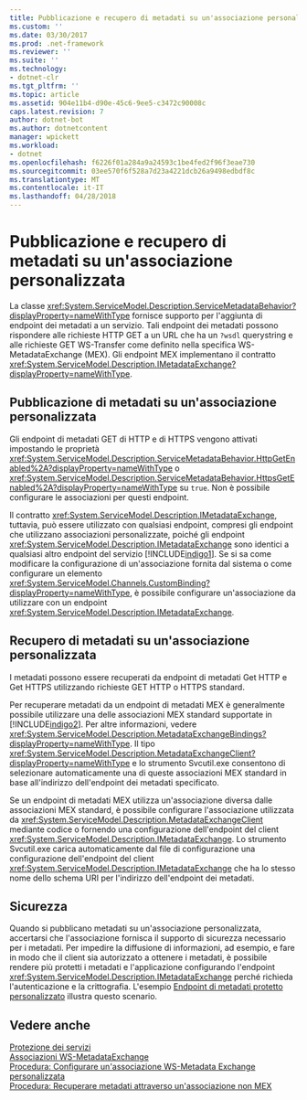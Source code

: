 ```yaml
---
title: Pubblicazione e recupero di metadati su un'associazione personalizzata
ms.custom: ''
ms.date: 03/30/2017
ms.prod: .net-framework
ms.reviewer: ''
ms.suite: ''
ms.technology:
- dotnet-clr
ms.tgt_pltfrm: ''
ms.topic: article
ms.assetid: 904e11b4-d90e-45c6-9ee5-c3472c90008c
caps.latest.revision: 7
author: dotnet-bot
ms.author: dotnetcontent
manager: wpickett
ms.workload:
- dotnet
ms.openlocfilehash: f6226f01a284a9a24593c1be4fed2f96f3eae730
ms.sourcegitcommit: 03ee570f6f528a7d23a4221dcb26a9498edbdf8c
ms.translationtype: MT
ms.contentlocale: it-IT
ms.lasthandoff: 04/28/2018
---
```

# <a name="publishing-and-retrieving-metadata-over-a-custom-binding"></a>Pubblicazione e recupero di metadati su un'associazione personalizzata
La classe <xref:System.ServiceModel.Description.ServiceMetadataBehavior?displayProperty=nameWithType> fornisce supporto per l'aggiunta di endpoint dei metadati a un servizio. Tali endpoint dei metadati possono rispondere alle richieste HTTP GET a un URL che ha un `?wsdl` querystring e alle richieste GET WS-Transfer come definito nella specifica WS-MetadataExchange (MEX). Gli endpoint MEX implementano il contratto <xref:System.ServiceModel.Description.IMetadataExchange?displayProperty=nameWithType>.  
  
## <a name="publishing-metadata-over-a-custom-binding"></a>Pubblicazione di metadati su un'associazione personalizzata  
 Gli endpoint di metadati GET di HTTP e di HTTPS vengono attivati impostando le proprietà <xref:System.ServiceModel.Description.ServiceMetadataBehavior.HttpGetEnabled%2A?displayProperty=nameWithType> o <xref:System.ServiceModel.Description.ServiceMetadataBehavior.HttpsGetEnabled%2A?displayProperty=nameWithType> su `true`. Non è possibile configurare le associazioni per questi endpoint.  
  
 Il contratto <xref:System.ServiceModel.Description.IMetadataExchange>, tuttavia, può essere utilizzato con qualsiasi endpoint, compresi gli endpoint che utilizzano associazioni personalizzate, poiché gli endpoint <xref:System.ServiceModel.Description.IMetadataExchange> sono identici a qualsiasi altro endpoint del servizio [!INCLUDE[indigo1](../../../../includes/indigo1-md.md)]. Se si sa come modificare la configurazione di un'associazione fornita dal sistema o come configurare un elemento <xref:System.ServiceModel.Channels.CustomBinding?displayProperty=nameWithType>, è possibile configurare un'associazione da utilizzare con un endpoint <xref:System.ServiceModel.Description.IMetadataExchange>.  
  
## <a name="retrieving-metadata-over-a-custom-binding"></a>Recupero di metadati su un'associazione personalizzata  
 I metadati possono essere recuperati da endpoint di metadati Get HTTP e Get HTTPS utilizzando richieste GET HTTP o HTTPS standard.  
  
 Per recuperare metadati da un endpoint di metadati MEX è generalmente possibile utilizzare una delle associazioni MEX standard supportate in [!INCLUDE[indigo2](../../../../includes/indigo2-md.md)]. Per altre informazioni, vedere <xref:System.ServiceModel.Description.MetadataExchangeBindings?displayProperty=nameWithType>. Il tipo <xref:System.ServiceModel.Description.MetadataExchangeClient?displayProperty=nameWithType> e lo strumento Svcutil.exe consentono di selezionare automaticamente una di queste associazioni MEX standard in base all'indirizzo dell'endpoint dei metadati specificato.  
  
 Se un endpoint di metadati MEX utilizza un'associazione diversa dalle associazioni MEX standard, è possibile configurare l'associazione utilizzata da <xref:System.ServiceModel.Description.MetadataExchangeClient> mediante codice o fornendo una configurazione dell'endpoint del client <xref:System.ServiceModel.Description.IMetadataExchange>. Lo strumento Svcutil.exe carica automaticamente dal file di configurazione una configurazione dell'endpoint del client <xref:System.ServiceModel.Description.IMetadataExchange> che ha lo stesso nome dello schema URI per l'indirizzo dell'endpoint dei metadati.  
  
## <a name="security"></a>Sicurezza  
 Quando si pubblicano metadati su un'associazione personalizzata, accertarsi che l'associazione fornisca il supporto di sicurezza necessario per i metadati. Per impedire la diffusione di informazioni, ad esempio, e fare in modo che il client sia autorizzato a ottenere i metadati, è possibile rendere più protetti i metadati e l'applicazione configurando l'endpoint <xref:System.ServiceModel.Description.IMetadataExchange> perché richieda l'autenticazione e la crittografia. L'esempio [Endpoint di metadati protetto personalizzato](../../../../docs/framework/wcf/samples/custom-secure-metadata-endpoint.md) illustra questo scenario.  
  
## <a name="see-also"></a>Vedere anche  
 [Protezione dei servizi](../../../../docs/framework/wcf/securing-services.md)  
 [Associazioni WS-MetadataExchange](../../../../docs/framework/wcf/extending/ws-metadataexchange-bindings.md)  
 [Procedura: Configurare un'associazione WS-Metadata Exchange personalizzata](../../../../docs/framework/wcf/extending/how-to-configure-a-custom-ws-metadata-exchange-binding.md)  
 [Procedura: Recuperare metadati attraverso un'associazione non MEX](../../../../docs/framework/wcf/extending/how-to-retrieve-metadata-over-a-non-mex-binding.md)
